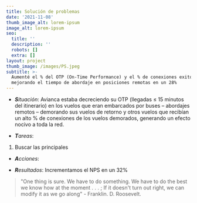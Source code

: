 ```yaml
---
title: Solución de problemas
date: '2021-11-08'
thumb_image_alt: lorem-ipsum
image_alt: lorem-ipsum
seo:
  title: ''
  description: ''
  robots: []
  extra: []
layout: project
thumb_image: /images/PS.jpeg
subtitle: >-
  Aumenté el % del OTP (On-Time Performance) y el % de conexiones exitosas
  mejorando el tiempo de abordaje en posiciones remotas en un 28%
---
```

*   ***S**ituación*: Avianca estaba decreciendo su OTP (llegadas ≤ 15 minutos del itinerario) en los vuelos que eran embarcados por buses – abordajes remotos – demorando sus vuelos de retorno y otros vuelos que recibían un alto % de conexiones de los vuelos demorados, generando un efecto nocivo a toda la red.

<!---->

*   ***T**areas*:

1.  Buscar las principales 

*   ***A**cciones*:

<!---->

*   ***R**esultados*: Incrementamos el NPS en un 32%

> "One thing is sure. We have to do something. We have to do the best we know how at the moment . . . ; If it doesn't turn out right, we can modify it as we go along" - Franklin. D. Roosevelt.
